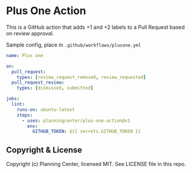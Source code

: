 # Plus One Action

This is a GitHub action that adds +1 and +2 labels to a Pull Request based on review
approval.


Sample config, place in `.github/workflows/plusone.yml`
```yaml
name: Plus one

on:
  pull_request:
    types: [review_request_removed, review_requested]
  pull_request_review:
    types: [dismissed, submitted]

jobs:
  lint:
    runs-on: ubuntu-latest
    steps:
      - uses: planningcenter/plus-one-action@v1
        env:
          GITHUB_TOKEN: ${{ secrets.GITHUB_TOKEN }}
```

## Copyright & License

Copyright (c) Planning Center, licensed MIT. See LICENSE file in this repo.
